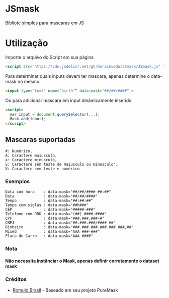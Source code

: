 # JSmask
Bibliote simples para mascaras em JS

# Utilização
Importe o arquivo do Script em sua página
```html
<script src="https://cdn.jsdelivr.net/gh/hnrazevedo/JSmask/JSmask.js" type="text/javascript"></script>
```
Para determinar quais inputs devem ter mascara, apenas determine o data-mask no mesmo:
```html
<input type="text" name="birth"" data-mask="##/##/####" >
```
Ou para adicionar mascara em input dinâmicamente inserido
```html
<script>
  var input = document.querySelector(...);
  Mask.add(input);
</script>
```

## Mascaras suportadas
```
#: Numérico,
A: Caractere maiusculo,
a: Caractere minusculo,
S: Caractere sem teste de maiusculo ou minusculo',
X: Caractere sem teste e numérico
```

### Exemplos
```
Data com hora    : data-mask="##/##/#### ##:##"
Data             : data-mask="##/##/####"
Tempo            : data-mask="##:##:##"
Tempo com siglas : data-mask="##h##m"
CEP              : data-mask="#####-###"
Telefone com DDD : data-mask="(##) ####-####"
CPF              : data-mask="###.###.###-#"
CNPJ             : data-mask="##.###.###/####-##"
Dinheiro         : data-mask="###.###.###.###.###.###,##"
Mixed            : data-mask="AAA ###-###"
Placa de Carro   : data-mask="AAA ####"
```

### Nota
#### Não necessita instânciar o Mask, apenas definir corretamente o dataset mask

### Créditos
- [Romulo Brasil](https://github.com/romulobrasil) - Baseado em seu projeto PureMask
